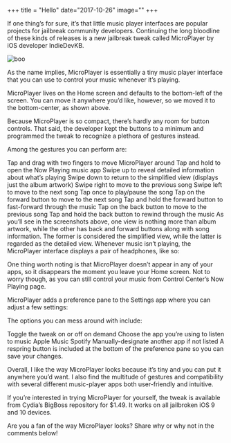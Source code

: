 +++
title = "Hello"
date="2017-10-26"
image=""
+++

If one thing’s for sure, it’s that little music player interfaces are popular projects for jailbreak community developers. Continuing the long bloodline of these kinds of releases is a new jailbreak tweak called MicroPlayer by iOS developer IndieDevKB.

![boo](http://media.idownloadblog.com/wp-content/uploads/2017/10/MicroPlayer-No-Music-594x1024.jpg)

As the name implies, MicroPlayer is essentially a tiny music player interface that you can use to control your music whenever it’s playing.

MicroPlayer lives on the Home screen and defaults to the bottom-left of the screen. You can move it anywhere you’d like, however, so we moved it to the bottom-center, as shown above.

Because MicroPlayer is so compact, there’s hardly any room for button controls. That said, the developer kept the buttons to a minimum and programmed the tweak to recognize a plethora of gestures instead.

Among the gestures you can perform are:

Tap and drag with two fingers to move MicroPlayer around
Tap and hold to open the Now Playing music app
Swipe up to reveal detailed information about what’s playing
Swipe down to return to the simplified view (displays just the album artwork)
Swipe right to move to the previous song
Swipe left to move to the next song
Tap once to play/pause the song
Tap on the forward button to move to the next song
Tap and hold the forward button to fast-forward through the music
Tap on the back button to move to the previous song
Tap and hold the back button to rewind through the music
As you’ll see in the screenshots above, one view is nothing more than album artwork, while the other has back and forward buttons along with song information. The former is considered the simplified view, while the latter is regarded as the detailed view. Whenever music isn’t playing, the MicroPlayer interface displays a pair of headphones, like so:



One thing worth noting is that MicroPlayer doesn’t appear in any of your apps, so it disappears the moment you leave your Home screen. Not to worry though, as you can still control your music from Control Center’s Now Playing page.

MicroPlayer adds a preference pane to the Settings app where you can adjust a few settings:



The options you can mess around with include:

Toggle the tweak on or off on demand
Choose the app you’re using to listen to music
Apple Music
Spotify
Manually-designate another app if not listed
A respring button is included at the bottom of the preference pane so you can save your changes.

Overall, I like the way MicroPlayer looks because it’s tiny and you can put it anywhere you’d want. I also find the multitude of gestures and compatibility with several different music-player apps both user-friendly and intuitive.

If you’re interested in trying MicroPlayer for yourself, the tweak is available from Cydia’s BigBoss repository for $1.49. It works on all jailbroken iOS 9 and 10 devices.

Are you a fan of the way MicroPlayer looks? Share why or why not in the comments below!
<!--stackedit_data:
eyJoaXN0b3J5IjpbODEzNTA0MDA0XX0=
-->